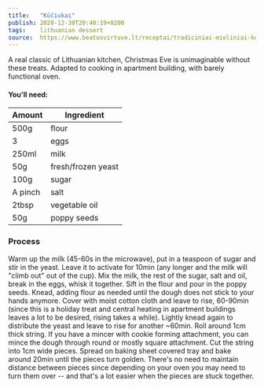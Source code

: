 ```yaml
---
title:   "Kūčiukai"
publish: 2020-12-30T20:40:19+0200
tags:    lithuanian dessert
source:  https://www.beatosvirtuve.lt/receptai/tradiciniai-mieliniai-kuciukai/
---
```


A real classic of Lithuanian kitchen, Christmas Eve is unimaginable without these treats.
Adapted to cooking in apartment building, with barely functional oven.

<!--more-->

#### You'll need:

Amount | Ingredient
-----|-----
500g | flour
3 | eggs
250ml | milk
50g | fresh/frozen yeast
100g | sugar
A pinch | salt
2tbsp | vegetable oil
50g | poppy seeds

### Process

Warm up the milk (45-60s in the microwave), put in a teaspoon of sugar and stir in the yeast. Leave it to activate for 10min (any longer and the milk will "climb out" out of the cup).
Mix the milk, the rest of the sugar, salt and oil, break in the eggs, whisk it together.
Sift in the flour and pour in the poppy seeds. Knead, adding flour as needed until the dough
does not stick to your hands anymore.
Cover with moist cotton cloth and leave to rise, 60-90min (since this is a holiday treat and central heating in apartment buildings leaves a lot to be desired, rising takes a while).
Lightly knead again to distribute the yeast and leave to rise for another ~60min.
Roll around 1cm thick string. If you have a mincer with cookie forming attachment,
you can mince the dough through round or mostly square attachment. Cut the string
into 1cm wide pieces.
Spread on baking sheet covered tray and bake around 20min until the pieces turn golden.
There's no need to maintain distance between pieces since depending on your oven
you may need to turn them over -- and that's a lot easier when the pieces are stuck together.
